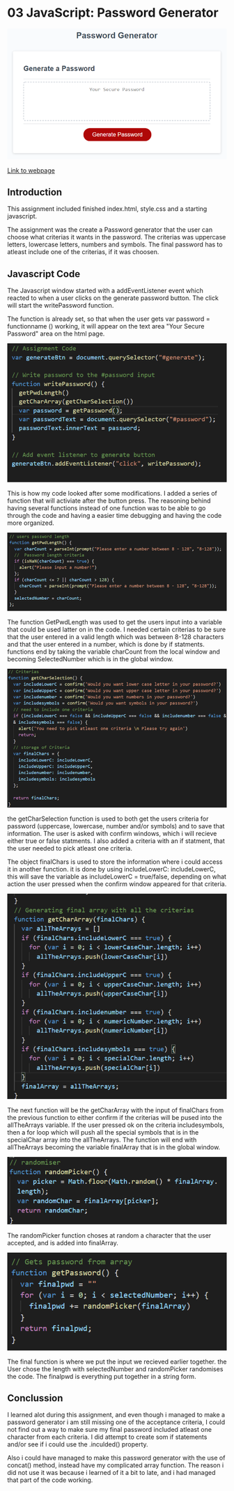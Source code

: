 # 03 JavaScript: Password Generator

![Password Generator Screen](./Assets/03-javascript-homework-demo.png)

[Link to webpage](https://nvrtis.github.io/password-generator/)


## Introduction

This assignment included finished index.html, style.css and a starting javascript.

The assignment was the create a Password generator that the user can choose what criterias it wants in the password. The criterias was uppercase letters, lowercase letters, numbers and symbols. The final password has to atleast include one of the criterias, if it was choosen.



## Javascript Code

The Javascript window started with a addEventListener event which reacted to when a user clicks on the generate password button. The click will start the writePassword function. 

The function is already set, so that when the user gets var password = functionname () working, it will appear on the text area "Your Secure Password" area on the html page.

![assignment code](./Assets/assignment.png)

This is how my code looked after some modifications. I added a series of function that will activiate after the button press. 
The reasoning behind having several functions instead of one function was to be able to go through the code and having a easier time debugging and having the code more organized.

![users input](./Assets/userPWD.png)

The function GetPwdLength was used to get the users input into a variable that could be used latter on in the code. 
I needed certain criterias to be sure that the user entered in a valid length which was between 8-128 characters and that the user entered in a number, which is done by if statments. functions end by taking the variable charCount from the local window and becoming SelectedNumber which is in the global window.

![criterias](./Assets/criterias.png)

the getCharSelection function is used to both get the users criteria for password (uppercase, lowercase, number and/or symbols) and to save that information. The user is asked with confirm windows, which i will recieve either true or false statments. I also added a criteria with an if statment, that the user needed to pick atleast one criteria.

The object finalChars is used to store the information where i could access it in another function. it is done by using includeLowerC: includeLowerC, this will save the variable as includeLowerC = true/false, depending on what action the user pressed when the confirm window appeared for that criteria. 

![array](./Assets/array.png)

The next function will be the getCharArray with the input of finalChars from the previous function to either confirm if the criterias will be pused into the allTheArrays variable. If the user pressed ok on the criteria includesymbols, then a for loop which will push all the special symbols that is in the specialChar array into the allTheArrays. The function will end with allTheArrays becoming the variable finalArray that is in the global window.

![randomiser](./Assets/randomiser.png)

The randomPicker function choses at random a character that the user accepted, and is added into finalArray.

![Gets password](./Assets/pwd.png)

The final function is where we put the input we recieved earlier together. the User chose the length with selectedNumber and randomPicker randomises the code. The finalpwd is everything put together in a string form.

## Conclussion
I learned alot during this assignment, and even though i managed to make a password generator i am still missing one of the acceptance criteria, I could not find out a way to make sure my final password included atleast one character from each criteria. I did attempt to create som if statements and/or see if i could use the .inculded() property.

Also i could have managed to make this password generator with the use of concat() method, instead have my complicated array function. The reason i did not use it was because i learned of it a bit to late, and i had managed that part of the code working.